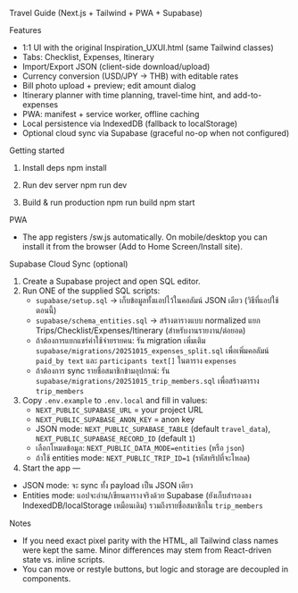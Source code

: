 Travel Guide (Next.js + Tailwind + PWA + Supabase)

Features
- 1:1 UI with the original Inspiration_UXUI.html (same Tailwind classes)
- Tabs: Checklist, Expenses, Itinerary
- Import/Export JSON (client-side download/upload)
- Currency conversion (USD/JPY -> THB) with editable rates
- Bill photo upload + preview; edit amount dialog
- Itinerary planner with time planning, travel-time hint, and add-to-expenses
- PWA: manifest + service worker, offline caching
- Local persistence via IndexedDB (fallback to localStorage)
- Optional cloud sync via Supabase (graceful no-op when not configured)

Getting started
1) Install deps
   npm install

2) Run dev server
   npm run dev

3) Build & run production
   npm run build
   npm start

PWA
- The app registers /sw.js automatically. On mobile/desktop you can install it from the browser (Add to Home Screen/Install site).

Supabase Cloud Sync (optional)
1) Create a Supabase project and open SQL editor.
2) Run ONE of the supplied SQL scripts:
   - `supabase/setup.sql` → เก็บข้อมูลทั้งแอปไว้ในคอลัมน์ JSON เดียว (วิธีที่แอปใช้ตอนนี้)
   - `supabase/schema_entities.sql` → สร้างตารางแบบ normalized แยก Trips/Checklist/Expenses/Itinerary (สำหรับงานรายงาน/ต่อยอด)
   - ถ้าต้องการแยกแชร์ค่าใช้จ่ายรายคน: รัน migration เพิ่มเติม `supabase/migrations/20251015_expenses_split.sql` เพื่อเพิ่มคอลัมน์ `paid_by text` และ `participants text[]` ในตาราง `expenses`
   - ถ้าต้องการ sync รายชื่อสมาชิกข้ามอุปกรณ์: รัน `supabase/migrations/20251015_trip_members.sql` เพื่อสร้างตาราง `trip_members`
3) Copy `.env.example` to `.env.local` and fill in values:
   - `NEXT_PUBLIC_SUPABASE_URL` = your project URL
   - `NEXT_PUBLIC_SUPABASE_ANON_KEY` = anon key
   - JSON mode: `NEXT_PUBLIC_SUPABASE_TABLE` (default `travel_data`), `NEXT_PUBLIC_SUPABASE_RECORD_ID` (default `1`)
   - เลือกโหมดข้อมูล: `NEXT_PUBLIC_DATA_MODE=entities` (หรือ `json`)
   - ถ้าใช้ entities mode: `NEXT_PUBLIC_TRIP_ID=1` (รหัสทริปที่จะโหลด)
 4) Start the app —
   - JSON mode: จะ sync ทั้ง payload เป็น JSON เดียว
   - Entities mode: แอปจะอ่าน/เขียนตารางจริงด้วย Supabase (ยังเก็บสำรองลง IndexedDB/localStorage เหมือนเดิม) รวมถึงรายชื่อสมาชิกใน `trip_members`

Notes
- If you need exact pixel parity with the HTML, all Tailwind class names were kept the same. Minor differences may stem from React-driven state vs. inline scripts.
- You can move or restyle buttons, but logic and storage are decoupled in components.
